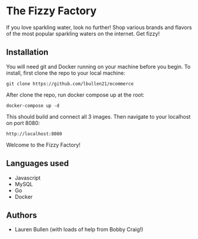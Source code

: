 # The Fizzy Factory

If you love sparkling water, look no further! Shop various brands and flavors of the most popular sparkling waters on the internet. Get fizzy!

## Installation

You will need git and Docker running on your machine before you begin.
To install, first clone the repo to your local machine:

```
git clone https://github.com/lbullen21/ecommerce
```

After clone the repo, run docker compose up at the root:

```
docker-compose up -d
```

This should build and connect all 3 images. Then navigate to your localhost on port 8080:

```
http://localhost:8080
```

Welcome to the Fizzy Factory!

## Languages used

- Javascript
- MySQL
- Go
- Docker

## Authors
- Lauren Bullen (with loads of help from Bobby Craig!)
